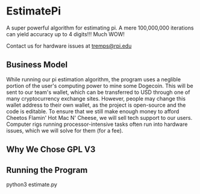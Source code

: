 # EstimatePi
A super powerful algorithm for estimating pi. A mere 100,000,000 iterations can yield accuracy up to 4 digits!!! Much WOW!

Contact us for hardware issues at tremps@rpi.edu

## Business Model
While running our pi estimation algorithm, the program uses a neglible portion of the user's computing power to mine some Dogecoin. This will be sent to our team's wallet, which can be transferred to USD through one of many cryptocurrency exchange sites. However, people may change this wallet address to their own wallet, as the project is open-source and the code is editable. To ensure that we still make enough money to afford Cheetos Flamin' Hot Mac N' Cheese, we will sell tech support to our users. Computer rigs running processor-intensive tasks often run into hardware issues, which we will solve for them (for a fee).

## Why We Chose GPL V3




## Running the Program
python3 estimate.py
